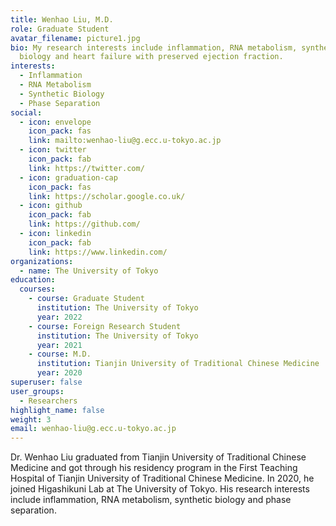 ```yaml
---
title: Wenhao Liu, M.D.
role: Graduate Student
avatar_filename: picture1.jpg
bio: My research interests include inflammation, RNA metabolism, synthetic
  biology and heart failure with preserved ejection fraction.
interests:
  - Inflammation
  - RNA Metabolism
  - Synthetic Biology
  - Phase Separation
social:
  - icon: envelope
    icon_pack: fas
    link: mailto:wenhao-liu@g.ecc.u-tokyo.ac.jp
  - icon: twitter
    icon_pack: fab
    link: https://twitter.com/
  - icon: graduation-cap
    icon_pack: fas
    link: https://scholar.google.co.uk/
  - icon: github
    icon_pack: fab
    link: https://github.com/
  - icon: linkedin
    icon_pack: fab
    link: https://www.linkedin.com/
organizations:
  - name: The University of Tokyo
education:
  courses:
    - course: Graduate Student
      institution: The University of Tokyo
      year: 2022
    - course: Foreign Research Student
      institution: The University of Tokyo
      year: 2021
    - course: M.D.
      institution: Tianjin University of Traditional Chinese Medicine
      year: 2020
superuser: false
user_groups:
  - Researchers
highlight_name: false
weight: 3
email: wenhao-liu@g.ecc.u-tokyo.ac.jp
---
```

Dr. Wenhao Liu graduated from Tianjin University of Traditional Chinese Medicine and got through his residency program in the First Teaching Hospital of Tianjin University of Traditional Chinese Medicine. In 2020, he joined Higashikuni Lab at The University of Tokyo. His research interests include inflammation, RNA metabolism, synthetic biology and phase separation.
